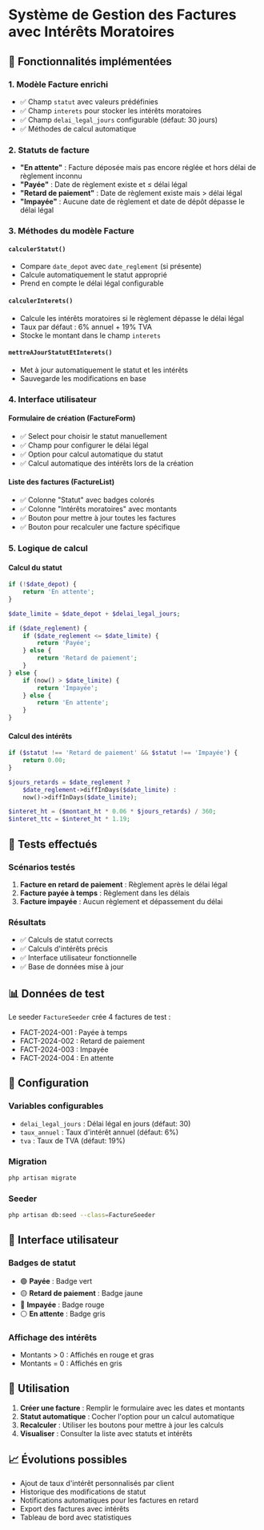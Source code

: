 # Système de Gestion des Factures avec Intérêts Moratoires

## 🎯 Fonctionnalités implémentées

### 1. **Modèle Facture enrichi**
- ✅ Champ `statut` avec valeurs prédéfinies
- ✅ Champ `interets` pour stocker les intérêts moratoires
- ✅ Champ `delai_legal_jours` configurable (défaut: 30 jours)
- ✅ Méthodes de calcul automatique

### 2. **Statuts de facture**
- **"En attente"** : Facture déposée mais pas encore réglée et hors délai de règlement inconnu
- **"Payée"** : Date de règlement existe et ≤ délai légal
- **"Retard de paiement"** : Date de règlement existe mais > délai légal
- **"Impayée"** : Aucune date de règlement et date de dépôt dépasse le délai légal

### 3. **Méthodes du modèle Facture**

#### `calculerStatut()`
- Compare `date_depot` avec `date_reglement` (si présente)
- Calcule automatiquement le statut approprié
- Prend en compte le délai légal configurable

#### `calculerInterets()`
- Calcule les intérêts moratoires si le règlement dépasse le délai légal
- Taux par défaut : 6% annuel + 19% TVA
- Stocke le montant dans le champ `interets`

#### `mettreAJourStatutEtInterets()`
- Met à jour automatiquement le statut et les intérêts
- Sauvegarde les modifications en base

### 4. **Interface utilisateur**

#### Formulaire de création (FactureForm)
- ✅ Select pour choisir le statut manuellement
- ✅ Champ pour configurer le délai légal
- ✅ Option pour calcul automatique du statut
- ✅ Calcul automatique des intérêts lors de la création

#### Liste des factures (FactureList)
- ✅ Colonne "Statut" avec badges colorés
- ✅ Colonne "Intérêts moratoires" avec montants
- ✅ Bouton pour mettre à jour toutes les factures
- ✅ Bouton pour recalculer une facture spécifique

### 5. **Logique de calcul**

#### Calcul du statut
```php
if (!$date_depot) {
    return 'En attente';
}

$date_limite = $date_depot + $delai_legal_jours;

if ($date_reglement) {
    if ($date_reglement <= $date_limite) {
        return 'Payée';
    } else {
        return 'Retard de paiement';
    }
} else {
    if (now() > $date_limite) {
        return 'Impayée';
    } else {
        return 'En attente';
    }
}
```

#### Calcul des intérêts
```php
if ($statut !== 'Retard de paiement' && $statut !== 'Impayée') {
    return 0.00;
}

$jours_retards = $date_reglement ? 
    $date_reglement->diffInDays($date_limite) : 
    now()->diffInDays($date_limite);

$interet_ht = ($montant_ht * 0.06 * $jours_retards) / 360;
$interet_ttc = $interet_ht * 1.19;
```

## 🧪 Tests effectués

### Scénarios testés
1. **Facture en retard de paiement** : Règlement après le délai légal
2. **Facture payée à temps** : Règlement dans les délais
3. **Facture impayée** : Aucun règlement et dépassement du délai

### Résultats
- ✅ Calculs de statut corrects
- ✅ Calculs d'intérêts précis
- ✅ Interface utilisateur fonctionnelle
- ✅ Base de données mise à jour

## 📊 Données de test

Le seeder `FactureSeeder` crée 4 factures de test :
- FACT-2024-001 : Payée à temps
- FACT-2024-002 : Retard de paiement
- FACT-2024-003 : Impayée
- FACT-2024-004 : En attente

## 🔧 Configuration

### Variables configurables
- `delai_legal_jours` : Délai légal en jours (défaut: 30)
- `taux_annuel` : Taux d'intérêt annuel (défaut: 6%)
- `tva` : Taux de TVA (défaut: 19%)

### Migration
```bash
php artisan migrate
```

### Seeder
```bash
php artisan db:seed --class=FactureSeeder
```

## 🎨 Interface utilisateur

### Badges de statut
- 🟢 **Payée** : Badge vert
- 🟡 **Retard de paiement** : Badge jaune
- 🔴 **Impayée** : Badge rouge
- ⚪ **En attente** : Badge gris

### Affichage des intérêts
- Montants > 0 : Affichés en rouge et gras
- Montants = 0 : Affichés en gris

## 🚀 Utilisation

1. **Créer une facture** : Remplir le formulaire avec les dates et montants
2. **Statut automatique** : Cocher l'option pour un calcul automatique
3. **Recalculer** : Utiliser les boutons pour mettre à jour les calculs
4. **Visualiser** : Consulter la liste avec statuts et intérêts

## 📈 Évolutions possibles

- Ajout de taux d'intérêt personnalisés par client
- Historique des modifications de statut
- Notifications automatiques pour les factures en retard
- Export des factures avec intérêts
- Tableau de bord avec statistiques
